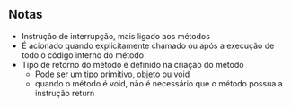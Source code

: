 ## Notas
- Instrução de interrupção, mais ligado aos métodos
- É acionado quando explicitamente chamado ou após a execução de todo o código interno do método
- Tipo de retorno do método é definido na criação do método
  - Pode ser um tipo primitivo, objeto ou void
  - quando o método é void, não é necessário que o método possua a instrução return
